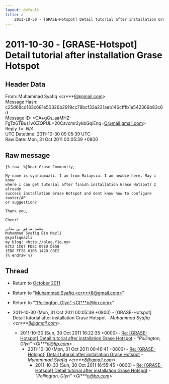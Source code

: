 ```yaml
---
layout: default
title: >
    2011-10-30 - [GRASE-Hotspot] Detail tutorial after installation Grase Hotspot
---
```


# 2011-10-30 - [GRASE-Hotspot] Detail tutorial after installation Grase Hotspot

## Header Data

From: Muhammad Syafiq \<cr***8@gmail.com\><br>
Message Hash: c25d68cd183c681e50326b2919cc78bcf33a231aeb146cfffb1e542369b83c6d<br>
Message ID: \<CA+gGs_aaMHZ-FgTz6TBus1wXZQPUL=20Csvcmr2ykbGqiEnq=Q@mail.gmail.com\><br>
Reply To: _N/A_<br>
UTC Datetime: 2011-10-30 09:05:39 UTC<br>
Raw Date: Mon, 31 Oct 2011 00:05:39 +0800<br>

## Raw message

```
{% raw  %}Dear Grase Community,

My name is syafiqmazli. I am from Malaysia. I am newbie here. May i know
where i can get tutorial after finish installation Grase Hotspot? I already
success installation Grase Hotspot and dont know how to configure router/AP
or suggestion?

Thank you,

Cheer!

محمد شافق بن مذلي
Muhammad Syafiq Bin Mazli
@syafiqmazli
my blog! <http://blog.f1q.my>
67C2 1C07 FDEC 09ED DE58
1ED8 FF26 6105 142D CBE2
{% endraw %}
```

## Thread

+ Return to [October 2011](/archive/2011/10)

+ Return to "[Muhammad Syafiq <cr***8<span>@</span>gmail.com>](/authors/cr___8_at_gmail_com)"
+ Return to "["Pollington, Glyn" <Gl***n<span>@</span>hp.com>](/authors/gl___n_at_hp_com)"

+ 2011-10-30 (Mon, 31 Oct 2011 00:05:39 +0800) - [GRASE-Hotspot] Detail tutorial after installation Grase Hotspot - _Muhammad Syafiq \<cr***8@gmail.com\>_
  + 2011-10-30 (Sun, 30 Oct 2011 16:22:35 +0000) - [Re: [GRASE-Hotspot] Detail tutorial after installation Grase Hotspot](/archive/2011/10/95d82abc17c90a34989b7c6a138540a1a0dced17fc949f64efa0b63e031f1cbe) - _"Pollington, Glyn" \<Gl***n@hp.com\>_
    + 2011-10-30 (Mon, 31 Oct 2011 00:46:41 +0800) - [Re: [GRASE-Hotspot] Detail tutorial after installation Grase Hotspot](/archive/2011/10/57b3d84ac383d5122350000fde574297302943c72bb746eb77a42e4c53f797e9) - _Muhammad Syafiq \<cr***8@gmail.com\>_
      + 2011-10-30 (Sun, 30 Oct 2011 16:55:45 +0000) - [Re: [GRASE-Hotspot] Detail tutorial after installation Grase Hotspot](/archive/2011/10/07dc1d4cb271408161751e3e2f82f8abbf8acca91d28a2d6722f928b05bf5190) - _"Pollington, Glyn" \<Gl***n@hp.com\>_

